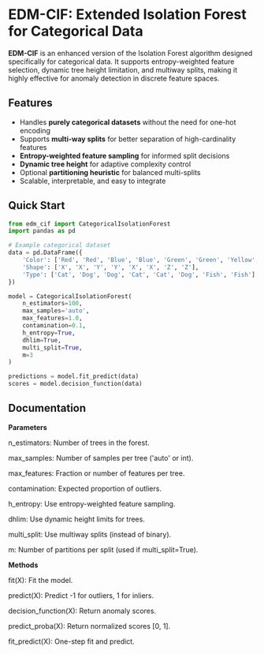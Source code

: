 # EDM-CIF: Extended Isolation Forest for Categorical Data

**EDM-CIF** is an enhanced version of the Isolation Forest algorithm designed specifically for categorical data. It supports entropy-weighted feature selection, dynamic tree height limitation, and multiway splits, making it highly effective for anomaly detection in discrete feature spaces.

## Features

- Handles **purely categorical datasets** without the need for one-hot encoding
- Supports **multi-way splits** for better separation of high-cardinality features
- **Entropy-weighted feature sampling** for informed split decisions
- **Dynamic tree height** for adaptive complexity control
- Optional **partitioning heuristic** for balanced multi-splits
- Scalable, interpretable, and easy to integrate

## Quick Start

```python
from edm_cif import CategoricalIsolationForest
import pandas as pd

# Example categorical dataset
data = pd.DataFrame({
    'Color': ['Red', 'Red', 'Blue', 'Blue', 'Green', 'Green', 'Yellow', 'Pink'],
    'Shape': ['X', 'X', 'Y', 'Y', 'X', 'X', 'Z', 'Z'],
    'Type': ['Cat', 'Dog', 'Dog', 'Cat', 'Cat', 'Dog', 'Fish', 'Fish']
})

model = CategoricalIsolationForest(
    n_estimators=100,
    max_samples='auto',
    max_features=1.0,
    contamination=0.1,
    h_entropy=True,
    dhlim=True,
    multi_split=True,
    m=3
)

predictions = model.fit_predict(data)
scores = model.decision_function(data)
```

## Documentation

**Parameters**

n_estimators: Number of trees in the forest.

max_samples: Number of samples per tree ('auto' or int).

max_features: Fraction or number of features per tree.

contamination: Expected proportion of outliers.

h_entropy: Use entropy-weighted feature sampling.

dhlim: Use dynamic height limits for trees.

multi_split: Use multiway splits (instead of binary).

m: Number of partitions per split (used if multi_split=True).

**Methods**

fit(X): Fit the model.

predict(X): Predict -1 for outliers, 1 for inliers.

decision_function(X): Return anomaly scores.

predict_proba(X): Return normalized scores [0, 1].

fit_predict(X): One-step fit and predict.

